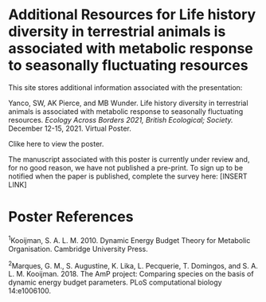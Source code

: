 # Additional Resources for **Life history diversity in terrestrial animals is associated with metabolic response to seasonally fluctuating resources**

This site stores additional information associated with the presentation:

Yanco, SW, AK Pierce, and MB Wunder.  Life history diversity in terrestrial animals is associated with metabolic response to seasonally fluctuating resources. *Ecology Across Borders 2021, British Ecological; Society.* December 12-15, 2021. Virtual Poster.

Clike here to view the poster.

The manuscript associated with this poster is currently under review and, for no good reason, we have not published a pre-print. To sign up to be notified when the paper is published, complete the survey here:  [INSERT LINK]

# Poster References

<sup>1</sup>Kooijman, S. A. L. M. 2010. Dynamic Energy Budget Theory for Metabolic Organisation. Cambridge University Press.

<sup>2</sup>Marques, G. M., S. Augustine, K. Lika, L. Pecquerie, T. Domingos, and S. A. L. M. Kooijman. 2018. The AmP project: Comparing species on the basis of dynamic energy budget parameters. PLoS computational biology 14:e1006100.
